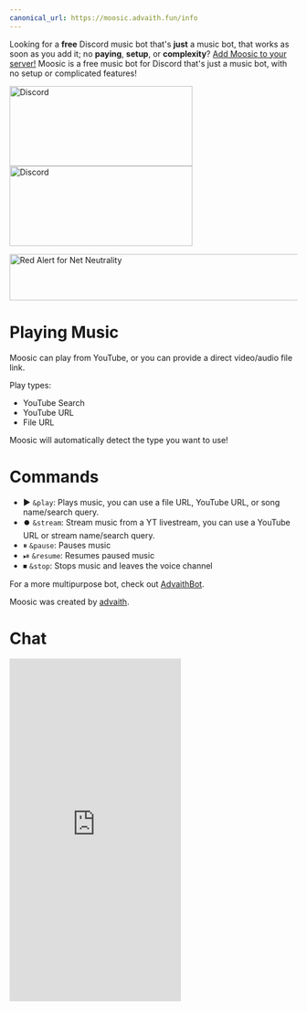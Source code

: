 ```yaml
---
canonical_url: https://moosic.advaith.fun/info
---
```


Looking for a **free** Discord music bot that's **just** a music bot, that works as soon as you add it; no **paying**, **setup**, or **complexity**? [Add Moosic to your server!](/invite) Moosic is a free music bot for Discord that's just a music bot, with no setup or complicated features!

<a href="https://discord.gg/tf85Xhc" target="_blank" rel="noopener"><amp-img class="rounded" src="https://discordapp.com/api/guilds/461426831103623168/embed.png?style=banner3" alt="Discord" layout="fixed" height="140" width="320"><noscript><img class="rounded" src="https://discordapp.com/api/guilds/461426831103623168/embed.png?style=banner3" alt="Discord" height="140" width="320"></noscript></amp-img></a> <a href="https://discord.gg/WxPH3Fc" target="_blank" rel="noopener"><amp-img class="rounded" src="https://discordapp.com/api/guilds/398998849026261003/embed.png?style=banner3" alt="Discord" layout="fixed" height="140" width="320"><noscript><img class="rounded" src="https://discordapp.com/api/guilds/398998849026261003/embed.png?style=banner3" alt="Discord"  height="140" width="320"></noscript></amp-img></a>

<a href="https://battleforthenet.com" target="_blank" rel="noopener"><amp-img src="https://cdn.discordapp.com/attachments/252296452708106240/446101872701472778/redalert-white.png" alt="Red Alert for Net Neutrality" layout="fixed" height="81" width="873"><noscript><img src="https://cdn.discordapp.com/attachments/252296452708106240/446101872701472778/redalert-white.png" alt="Red Alert for Net Neutrality" height="81" width="873"></noscript></amp-img></a>

# Playing Music
Moosic can play from YouTube, or you can provide a direct video/audio file link.

Play types:
- YouTube Search
- YouTube URL
- File URL

Moosic will automatically detect the type you want to use!

# Commands
- ▶️ `&play`: Plays music, you can use a file URL, YouTube URL, or song name/search query.
- ⏺️ `&stream`: Stream music from a YT livestream, you can use a YouTube URL or stream name/search query.
- ⏸ `&pause`: Pauses music
- ⏯ `&resume`: Resumes paused music
- ⏹ `&stop`: Stops music and leaves the voice channel

For a more multipurpose bot, check out [AdvaithBot](https://advaithbot.com).

Moosic was created by [advaith](https://advaith.fun).

# Chat
<amp-iframe class="rounded" src="https://beta.widgetbot.io/channels/461426831103623168/461426831103623174/" height="600" frameborder="0" sandbox="allow-scripts allow-same-origin"><noscript><iframe class="rounded" src="https://beta.widgetbot.io/channels/461426831103623168/461426831103623174/" height="600" frameborder="0" sandbox="allow-scripts allow-same-origin">Discord</iframe></noscript></amp-iframe>
